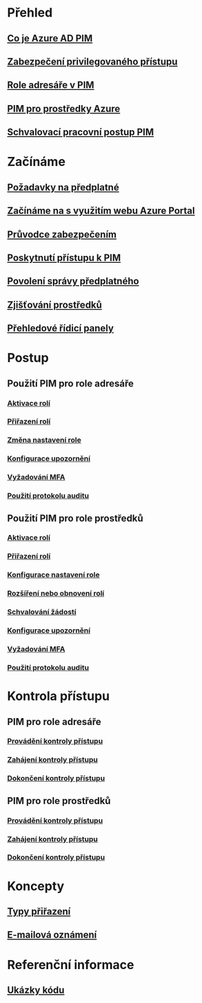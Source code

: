 # Přehled
## [Co je Azure AD PIM](pim-configure.md)
## [Zabezpečení privilegovaného přístupu](../users-groups-roles/directory-admin-roles-secure.md?toc=%2fazure%2factive-directory%2fprivileged-identity-management%2ftoc.json)
## [Role adresáře v PIM](pim-roles.md)
## [PIM pro prostředky Azure](azure-pim-resource-rbac.md)
## [Schvalovací pracovní postup PIM](azure-ad-pim-approval-workflow.md)

# Začínáme
## [Požadavky na předplatné](subscription-requirements.md)
## [Začínáme na s využitím webu Azure Portal](pim-getting-started.md)
## [Průvodce zabezpečením](pim-security-wizard.md)
## [Poskytnutí přístupu k PIM](pim-how-to-give-access-to-pim.md)
## [Povolení správy předplatného](pim-resource-roles-enable-subscription-management.md)
## [Zjišťování prostředků](pim-resource-roles-discover-resources.md)
## [Přehledové řídicí panely](pim-resource-roles-overview-dashboards.md)

# Postup
## Použití PIM pro role adresáře
### [Aktivace rolí](pim-how-to-activate-role.md)
### [Přiřazení rolí](pim-how-to-add-role-to-user.md)
### [Změna nastavení role](pim-how-to-change-default-settings.md)
### [Konfigurace upozornění](pim-how-to-configure-security-alerts.md)
### [Vyžadování MFA](pim-how-to-require-mfa.md)
### [Použití protokolu auditu](pim-how-to-use-audit-log.md)
## Použití PIM pro role prostředků
### [Aktivace rolí](pim-resource-roles-activate-your-roles.md)
### [Přiřazení rolí](pim-resource-roles-assign-roles.md)
### [Konfigurace nastavení role](pim-resource-roles-configure-role-settings.md)
### [Rozšíření nebo obnovení rolí](pim-resource-roles-renew-extend.md)
### [Schvalování žádostí](pim-resource-roles-approval-workflow.md)
### [Konfigurace upozornění](pim-resource-roles-configure-alerts.md)
### [Vyžadování MFA](pim-resource-roles-require-mfa.md)
### [Použití protokolu auditu](pim-resource-roles-use-the-audit-log.md)

# Kontrola přístupu
## PIM pro role adresáře
### [Provádění kontroly přístupu](pim-how-to-perform-security-review.md)
### [Zahájení kontroly přístupu](pim-how-to-start-security-review.md)
### [Dokončení kontroly přístupu](pim-how-to-complete-review.md)
## PIM pro role prostředků
### [Provádění kontroly přístupu](pim-resource-roles-perform-access-review.md)
### [Zahájení kontroly přístupu](pim-resource-roles-start-access-review.md)
### [Dokončení kontroly přístupu](pim-resource-roles-complete-access-review.md)

# Koncepty
## [Typy přiřazení](pim-resource-roles-eligible-visibility.md)
## [E-mailová oznámení](pim-email-notifications.md)

# Referenční informace
## [Ukázky kódu](https://azure.microsoft.com/resources/samples/?service=active-directory)
